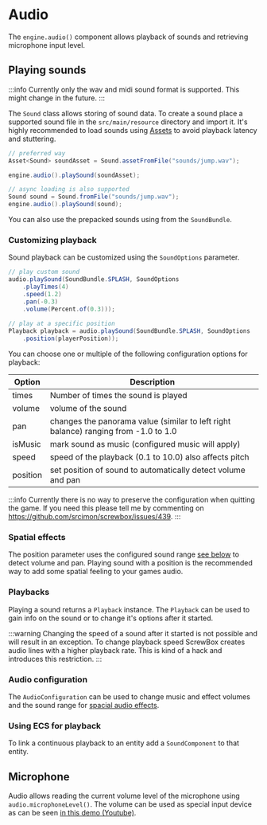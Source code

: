 # Audio

The `engine.audio()` component allows playback of sounds and retrieving microphone input level.

## Playing sounds

:::info
Currently only the wav and midi sound format is supported.
This might change in the future.
:::

The `Sound` class allows storing of sound data.
To create a sound place a supported sound file in the `src/main/resource` directory and import it.
It's highly recommended to load sounds using [Assets](assets) to avoid playback latency and stuttering.

``` java
// preferred way
Asset<Sound> soundAsset = Sound.assetFromFile("sounds/jump.wav");

engine.audio().playSound(soundAsset);

// async loading is also supported
Sound sound = Sound.fromFile("sounds/jump.wav");
engine.audio().playSound(sound);
```

You can also use the prepacked sounds using from the `SoundBundle`.

### Customizing playback

Sound playback can be customized using the `SoundOptions` parameter.

``` java
// play custom sound
audio.playSound(SoundBundle.SPLASH, SoundOptions
    .playTimes(4)
    .speed(1.2)
    .pan(-0.3)
    .volume(Percent.of(0.3)));
    
// play at a specific position
Playback playback = audio.playSound(SoundBundle.SPLASH, SoundOptions
    .position(playerPosition));
```

You can choose one or multiple of the following configuration options for playback:

| Option   | Description                                                                         |
|----------|-------------------------------------------------------------------------------------|
| times    | Number of times the sound is played                                                 |
| volume   | volume of the sound                                                                 |
| pan      | changes the panorama value (similar to left right balance) ranging from -1.0 to 1.0 |
| isMusic  | mark sound as music (configured music will apply)                                   |
| speed    | speed of the playback (0.1 to 10.0) also affects pitch                              |
| position | set position of sound to automatically detect volume and pan                        |

:::info
Currently there is no way to preserve the configuration when quitting the game.
If you need this please tell me by commenting on https://github.com/srcimon/screwbox/issues/439.
:::

### Spatial effects

The position parameter uses the configured sound range [see below](#audio-configuration) to detect volume and pan.
Playing sound with a position is the recommended way to add some spatial feeling to your games audio.

### Playbacks

Playing a sound returns a `Playback` instance.
The `Playback` can be used to gain info on the sound or to change it's options after it started.

:::warning
Changing the speed of a sound after it started is not possible and will result in an exception.
To change playback speed ScrewBox creates audio lines with a higher playback rate.
This is kind of a hack and introduces this restriction.
:::

### Audio configuration

The `AudioConfiguration` can be used to change music and effect volumes and the sound range for [spacial audio effects](#spatial-effects).

### Using ECS for playback

To link a continuous playback to an entity add a `SoundComponent` to that entity.

## Microphone

Audio allows reading the current volume level of the microphone using `audio.microphoneLevel()`.
The volume can be used as special input device as can be seen [in this demo (Youtube)](https://www.youtube.com/shorts/YsotSkrkftk).
